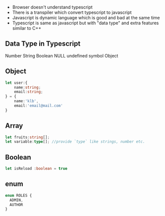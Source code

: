 - Browser doesn't understand typescript
- There is a transpiler which convert typescript to javascript
- Javascript is dynamic language which is good and bad at the same time
- Typescript is same as javascript but with "data type" and extra features similar to C++


## Data Type in Typescript
  Number
  String
  Boolean
  NULL
  undefined
  symbol
  Object

## Object

```typescript
let user:{
    name:string;
    email:string;
} = {
    name:'klb',
    email:'email@mail.com'
}
```
## Array

```typescript
let fruits:string[];
let variable:type[]; //provide `type` like strings, number etc.
```
## Boolean

```typescript
let isReload :boolean = true
```

## enum
```typescript
enum ROLES {
  ADMIN,
  AUTHOR
}
```
